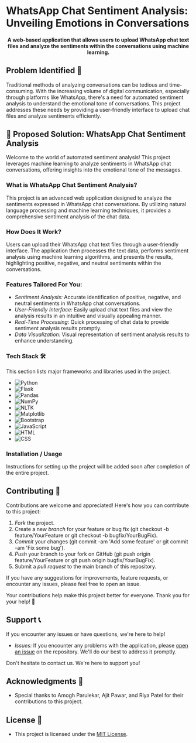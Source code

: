# WhatsApp Chat Sentiment Analysis: Unveiling Emotions in Conversations


<h4 align="center">A web-based application that allows users to upload WhatsApp chat text files and analyze the sentiments within the conversations using machine learning.</h4>

## Problem Identified 📝

Traditional methods of analyzing conversations can be tedious and time-consuming. With the increasing volume of digital communication, especially through platforms like WhatsApp, there's a need for automated sentiment analysis to understand the emotional tone of conversations. This project addresses these needs by providing a user-friendly interface to upload chat files and analyze sentiments efficiently.

## 🚀 Proposed Solution: WhatsApp Chat Sentiment Analysis

Welcome to the world of automated sentiment analysis! This project leverages machine learning to analyze sentiments in WhatsApp chat conversations, offering insights into the emotional tone of the messages.

### What is WhatsApp Chat Sentiment Analysis?

This project is an advanced web application designed to analyze the sentiments expressed in WhatsApp chat conversations. By utilizing natural language processing and machine learning techniques, it provides a comprehensive sentiment analysis of the chat data.

### How Does It Work?

Users can upload their WhatsApp chat text files through a user-friendly interface. The application then processes the text data, performs sentiment analysis using machine learning algorithms, and presents the results, highlighting positive, negative, and neutral sentiments within the conversations.

### Features Tailored For You:

- *Sentiment Analysis:* Accurate identification of positive, negative, and neutral sentiments in WhatsApp chat conversations.
- *User-Friendly Interface:* Easily upload chat text files and view the analysis results in an intuitive and visually appealing manner.
- *Real-Time Processing:* Quick processing of chat data to provide sentiment analysis results promptly.
- *Data Visualization:* Visual representation of sentiment analysis results to enhance understanding.

### Tech Stack 🛠️

This section lists major frameworks and libraries used in the project.

* ![Python](https://img.shields.io/badge/Python-3776AB?style=for-the-badge&logo=python&logoColor=white)
* ![Flask](https://img.shields.io/badge/Flask-000000?style=for-the-badge&logo=flask&logoColor=white)
* ![Pandas](https://img.shields.io/badge/Pandas-150458?style=for-the-badge&logo=pandas&logoColor=white)
* ![NumPy](https://img.shields.io/badge/NumPy-013243?style=for-the-badge&logo=numpy&logoColor=white)
* ![NLTK](https://img.shields.io/badge/NLTK-0271D8?style=for-the-badge&logoColor=white)
* ![Matplotlib](https://img.shields.io/badge/Matplotlib-019F3E?style=for-the-badge&logo=matplotlib&logoColor=white)
* ![Bootstrap](https://img.shields.io/badge/Bootstrap-563D7C?style=for-the-badge&logo=bootstrap&logoColor=white)
* ![JavaScript](https://img.shields.io/badge/JavaScript-F7DF1E?style=for-the-badge&logo=javascript&logoColor=black)
* ![HTML](https://img.shields.io/badge/HTML-E34F26?style=for-the-badge&logo=html5&logoColor=white)
* ![CSS](https://img.shields.io/badge/CSS-1572B6?style=for-the-badge&logo=css3&logoColor=white)

### Installation / Usage

Instructions for setting up the project will be added soon after completion of the entire project.

## Contributing 🤝

Contributions are welcome and appreciated! Here's how you can contribute to this project:

1. *Fork* the project.
2. Create a new *branch* for your feature or bug fix (git checkout -b feature/YourFeature or git checkout -b bugfix/YourBugFix).
3. *Commit* your changes (git commit -am 'Add some feature' or git commit -am 'Fix some bug').
4. *Push* your branch to your fork on GitHub (git push origin feature/YourFeature or git push origin bugfix/YourBugFix).
5. Submit a *pull request* to the main branch of this repository.

If you have any suggestions for improvements, feature requests, or encounter any issues, please feel free to open an issue.

Your contributions help make this project better for everyone. Thank you for your help! 🙌

## Support 📞

If you encounter any issues or have questions, we're here to help!

- *Issues:* If you encounter any problems with the application, please [open an issue](https://github.com/kaushikp020603/Whatsapp-Chat-Sentiment-Analysis/issues) on the repository. We'll do our best to address it promptly.



Don't hesitate to contact us. We're here to support you!

## Acknowledgments 🙏

- Special thanks to Amogh Parulekar, Ajit Pawar, and Riya Patel for their contributions to this project.

## License 📝

- This project is licensed under the [MIT License](LICENSE).
